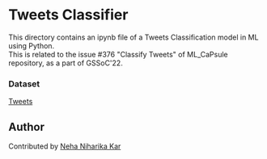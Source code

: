 # Tweets Classifier
This directory contains an ipynb file of a Tweets Classification model in ML using Python. <br>
This is related to the issue #376 "Classify Tweets" of ML_CaPsule repository, as a part of GSSoC'22. <br>

### Dataset
<a href="https://www.kaggle.com/datasets/nikhiljohnk/tweets-with-sarcasm-and-irony">Tweets</a>

## Author
Contributed by [Neha Niharika Kar](https://github.com/Neha-Niharika-Kar)
